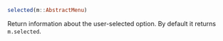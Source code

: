 ```julia
selected(m::AbstractMenu)
```

Return information about the user-selected option. By default it returns `m.selected`.
